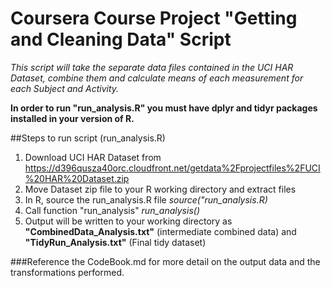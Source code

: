 Coursera Course Project "Getting and Cleaning Data" Script
===========================================================

*This script will take the separate data files contained in the UCI HAR Dataset, combine them and calculate means of each measurement for each Subject and Activity.*

**In order to run "run_analysis.R" you must have dplyr and tidyr packages installed in your version of R.**

##Steps to run script (run_analysis.R)
1. Download UCI HAR Dataset from https://d396qusza40orc.cloudfront.net/getdata%2Fprojectfiles%2FUCI%20HAR%20Dataset.zip 
2. Move Dataset zip file to your R working directory and extract files
3. In R, source the run_analysis.R file *source("run_analysis.R)*
4. Call function "run_analysis" *run_analysis()*
5. Output will be written to your working directory as **"CombinedData_Analysis.txt"** (intermediate combined data) and **"TidyRun_Analysis.txt"** (Final tidy dataset)

###Reference the CodeBook.md for more detail on the output data and the transformations performed.
